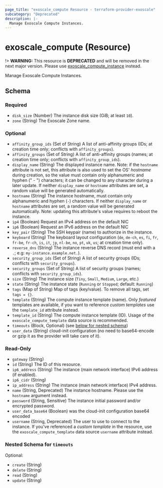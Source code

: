 ```yaml
---
page_title: "exoscale_compute Resource - terraform-provider-exoscale"
subcategory: "Deprecated"
description: |-
  Manage Exoscale Compute Instances.
---
```


# exoscale_compute (Resource)

!> **WARNING:** This resource is **DEPRECATED** and will be removed in the next major version. Please use [exoscale_compute_instance](./compute_instance.md) instead.

Manage Exoscale Compute Instances.



<!-- schema generated by tfplugindocs -->
## Schema

### Required

- `disk_size` (Number) The instance disk size (GiB; at least `10`).
- `zone` (String) The Exoscale Zone name.

### Optional

- `affinity_group_ids` (Set of String) A list of anti-affinity groups (IDs; at creation time only; conflicts with `affinity_groups`).
- `affinity_groups` (Set of String) A list of anti-affinity groups (names; at creation time only; conflicts with `affinity_group_ids`).
- `display_name` (String) The displayed instance name. Note: if the `hostname` attribute is not set, this attribute is also used to set the OS' *hostname* during creation, so the value must contain only alphanumeric and hyphen (" - ") characters; it can be changed to any character during a later update. If neither `display_name` or `hostname` attributes are set, a random value will be generated automatically.
- `hostname` (String) The instance hostname, must contain only alphanumeric and hyphen (`-`) characters. If neither `display_name` or `hostname` attributes are set, a random value will be generated automatically. Note: updating this attribute's value requires to reboot the instance.
- `ip4` (Boolean) Request an IPv4 address on the default NIC
- `ip6` (Boolean) Request an IPv6 address on the default NIC
- `key_pair` (String) The SSH keypair (name) to authorize in the instance.
- `keyboard` (String) The keyboard layout configuration (`de`, `de-ch`, `es`, `fi`, `fr`, `fr-be`, `fr-ch`, `is`, `it`, `jp`, `nl-be`, `no`, `pt`, `uk`, `us`; at creation time only).
- `reverse_dns` (String) The instance reverse DNS record (must end with a `.`; e.g: `my-instance.example.net.`).
- `security_group_ids` (Set of String) A list of security groups (IDs; conflicts with `security_groups`).
- `security_groups` (Set of String) A list of security groups (names; conflicts with `security_group_ids`).
- `size` (String) The instance size (`Tiny`, `Small`, `Medium`, `Large`, etc.)
- `state` (String) The instance state (`Running` or `Stopped`; default: `Running`)
- `tags` (Map of String) Map of tags (key/value). To remove all tags, set `tags = {}`.
- `template` (String) The compute instance template (name). Only *featured* templates are available, if you want to reference *custom templates* use the `template_id` attribute instead.
- `template_id` (String) The compute instance template (ID). Usage of the `exoscale_compute_template` data source is recommended.
- `timeouts` (Block, Optional) (see [below for nested schema](#nestedblock--timeouts))
- `user_data` (String) cloud-init configuration (no need to base64-encode or gzip it as the provider will take care of it).

### Read-Only

- `gateway` (String)
- `id` (String) The ID of this resource.
- `ip6_address` (String) The instance (main network interface) IPv6 address (if enabled).
- `ip6_cidr` (String)
- `ip_address` (String) The instance (main network interface) IPv4 address.
- `name` (String, Deprecated) The instance hostname. Please use the `hostname` argument instead.
- `password` (String, Sensitive) The instance initial password and/or encrypted password.
- `user_data_base64` (Boolean) was the cloud-init configuration base64 encoded
- `username` (String, Deprecated) The user to use to connect to the instance. If you've referenced a *custom template* in the resource, use the `exoscale_compute_template` data source `username` attribute instead.

<a id="nestedblock--timeouts"></a>
### Nested Schema for `timeouts`

Optional:

- `create` (String)
- `delete` (String)
- `read` (String)
- `update` (String)


